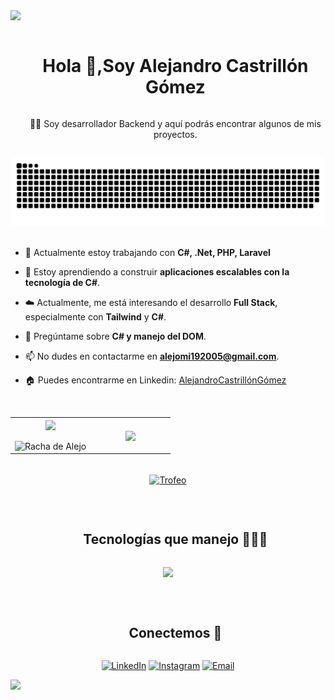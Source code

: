 <!--horizontal divider(gradiant)-->
<img src="https://user-images.githubusercontent.com/73097560/115834477-dbab4500-a447-11eb-908a-139a6edaec5c.gif">

<!--h1 without bottom border-->
<div id="user-content-toc">
  <ul align="center">
    <summary><h1 style="display: inline-block">Hola 👋,Soy Alejandro Castrillón Gómez</h1></summary>
    <p style="display: inline-block">👨‍💻 Soy desarrollador Backend y aquí podrás encontrar algunos de mis proyectos.</p>
    
  </ul>
</div>


<!--- snake -->
<!--- Snake -->
<div align="center">
  <img src="https://github.com/Platane/snk/raw/output/github-contribution-grid-snake.svg" alt="snake" />
</div>

<br>

<!--Intro start-->
- 🔭 Actualmente estoy trabajando con **C#, .Net, PHP, Laravel**

- 🌱 Estoy aprendiendo a construir **aplicaciones escalables con la tecnología de C#**.

- ☁️ Actualmente, me está interesando el desarrollo **Full Stack**, especialmente con **Tailwind** y **C#**.

- 💬 Pregúntame sobre **C# y manejo del DOM**.

- 📫 No dudes en contactarme en **alejomi192005@gmail.com**.

- 🏠 Puedes encontrarme en Linkedin: [AlejandroCastrillónGómez](https://www.linkedin.com/in/alejandro-castrill%C3%B3n-g%C3%B3mez-15052b324/)
<!--Intro end-->


<br>

<!--- stats & Trophy (start) -->
<p align="center">
<p align="center">
  <!--- stats (start) -->
<table align="center">
<tr border="none">
<td width="50%" align="center">
  
  <img align="center" src="https://github-readme-stats.vercel.app/api?username=CODEALEJO&theme=dark&show_icons=true&count_private=true" />
  <br></br>
  <img title="🔥 Obtén estadísticas de tus rachas en git.io/streak-stats" alt="Racha de Alejo" src="https://github-readme-streak-stats.herokuapp.com/?user=CODEALEJO&theme=dark&hide_border=false" /> 
</td>

<td width="50%" align="center">

  <img align="center" src="https://github-readme-stats.anuraghazra1.vercel.app/api/top-langs/?username=CODEALEJO&theme=dark&hide_border=false&no-bg=true&no-frame=true&langs_count=10"/>
  
  </td>
</tr>
</table>
<!--- stats (end) -->
<br>
<!--- trophy (start) -->
<div align=center>
  <a href="https://github.com/ryo-ma/github-profile-trophy" title="Go to Source">
      <img align="center" width=84% src="https://github-profile-trophy.vercel.app/?username=CODEALEJO&theme=radical&row=1&column=7&margin-h=15&margin-w=5&no-bg=true" alt="Trofeo" />
    </a>
</div>
<!--- trophy (start) -->


</p>        
<!--- stats (end) -->

<br>

<!--h1 without bottom border-->
<div id="user-content-toc">
  <ul align="center">
    <summary><h2 style="display: inline-block">Tecnologías que manejo 👨🏻‍💻</h2></summary>
  </ul>
</div>

<!--tech stack icons-->
<p align="center">
  <a href="https://skillicons.dev">
    <img src="https://skillicons.dev/icons?i=git,css,cs,bootstrap,dotnet,laravel,php,discord,docker,postgres,figma,github,html,js,mysql,py,tailwind,vscode,&perline=14" />
  </a>
</p>

<br>

<!-- Connect with me -->
<!--h2 without bottom border-->
<div id="user-content-toc">
  <ul align="center">
    <summary><h2 style="display: inline-block">Conectemos 🤝</h2></summary>
  </ul>
</div>

<!--icons and links-->
<p align="center">
  <a href="www.linkedin.com/in/alejandro-castrillón-gómez"><img alt="LinkedIn" title="LinkedIn" src="https://img.shields.io/badge/-LinkedIn-0077B5?style=for-the-badge&logo=linkedin&logoColor=white"/></a>
  <a href="https://www.instagram.com/_xlejoo_cg_/?next=%2F#"><img alt="Instagram" title="Instagram" src="https://img.shields.io/badge/-Instagram-E4405F?style=for-the-badge&logo=instagram&logoColor=white"/></a>
  <a href="mailto:alejomi192005@gmail.com"><img alt="Email" title="Email" src="https://img.shields.io/badge/-Email-D14836?style=for-the-badge&logo=gmail&logoColor=white"/></a>
</p>

<!--horizontal divider(gradiant)-->
<img src="https://user-images.githubusercontent.com/73097560/115834477-dbab4500-a447-11eb-908a-139a6edaec5c.gif">


